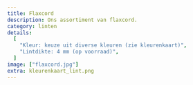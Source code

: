 ```yaml
---
title: Flaxcord
description: Ons assortiment van flaxcord.
category: linten
details:
  [
    "Kleur: keuze uit diverse kleuren (zie kleurenkaart)",
    "Lintdikte: 4 mm (op voorraad)",
  ]
image: ["flaxcord.jpg"]
extra: kleurenkaart_lint.png
---
```

